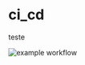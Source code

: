 # ci_cd
teste


![example workflow](https://github.com/WilliamYizima/ci_cd/actions/workflows/main.yml/badge.svg)
